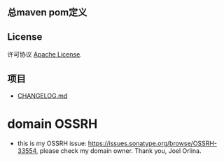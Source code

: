 ## 总maven pom定义

## License
许可协议 [Apache License][].

[Apache License]: http://www.apache.org/licenses/LICENSE-2.0

## 项目

* [CHANGELOG.md](CHANGELOG.md)

# domain OSSRH 
* this is my OSSRH issue: https://issues.sonatype.org/browse/OSSRH-33554, please check my domain owner.
Thank you, Joel Orlina.
